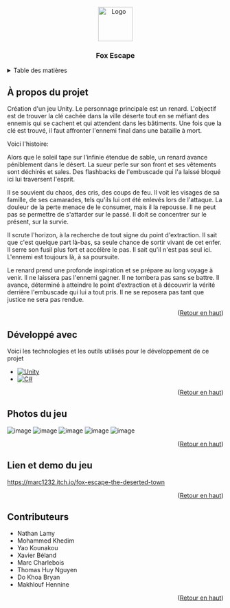 <a name="readme-top"></a>
<div align="center">
    <img src="https://github.com/DoBryanCS/FoxEscape/assets/111463691/b9e50fcd-7dfa-4198-8fcd-30d491c1033c" alt="Logo" width="80" height="80">
    <h3 align="center">Fox Escape</h3>
</div>

<!-- TABLE OF CONTENTS -->
<details>
  <summary>Table des matières</summary>
  <ol>
    <li>
      <a href="#À-propos-du-projet">À propos du projet</a>
    </li>
    <li>
      <a href="#Développé-avec">Développé avec</a>
    </li>
    <li>
      <a href="#Photos-du-jeu">Photos du jeu</a>
    </li>
    <li>
      <a href="#Lien-et-demo-du-jeu">Lien et demo du jeu</a>
    </li>
    <li>
      <a href="#Contributeurs">Contributeurs</a>
    </li>
  </ol>
</details>

## À propos du projet

Création d'un jeu Unity. Le personnage principale est un renard. L'objectif est de trouver la clé cachée dans la ville déserte tout en se méfiant des ennemis qui se cachent et qui attendent dans les bâtiments. Une fois que la clé est trouvé, il faut affronter l'ennemi final dans une bataille à mort.

Voici l'histoire:

Alors que le soleil tape sur l’infinie étendue de sable, un renard avance péniblement dans le désert. La sueur perle sur son front et ses vêtements sont déchirés et sales. Des flashbacks de l'embuscade qui l'a laissé bloqué ici lui traversent l'esprit.

Il se souvient du chaos, des cris, des coups de feu. Il voit les visages de sa famille, de ses camarades, tels qu'ils lui ont été enlevés lors de l'attaque. La douleur de la perte menace de le consumer, mais il la repousse. Il ne peut pas se permettre de s'attarder sur le passé. Il doit se concentrer sur le présent, sur la survie.

Il scrute l'horizon, à la recherche de tout signe du point d'extraction. Il sait que c'est quelque part là-bas, sa seule chance de sortir vivant de cet enfer. Il serre son fusil plus fort et accélère le pas. Il sait qu'il n'est pas seul ici. L'ennemi est toujours là, à sa poursuite.

Le renard prend une profonde inspiration et se prépare au long voyage à venir. Il ne laissera pas l'ennemi gagner. Il ne tombera pas sans se battre. Il avance, déterminé à atteindre le point d'extraction et à découvrir la vérité derrière l'embuscade qui lui a tout pris. Il ne se reposera pas tant que justice ne sera pas rendue.

<p align="right">(<a href="#readme-top">Retour en haut</a>)</p>

## Développé avec

Voici les technologies et les outils utilisés pour le développement de ce projet

* [![Unity][Unity]][Unity-url]
* [![C#][C#]][C#-url]

<p align="right">(<a href="#readme-top">Retour en haut</a>)</p>

## Photos du jeu
  
  ![image](https://github.com/DoBryanCS/FoxEscape/assets/111463691/ba8ef745-0908-4ecf-82ff-24f90ef44b1e)
  ![image](https://github.com/DoBryanCS/FoxEscape/assets/111463691/7552fb04-11ea-4de6-aab0-ab3d9026715d)
  ![image](https://github.com/DoBryanCS/FoxEscape/assets/111463691/8382ee5a-638d-438f-8d2d-6f60b1f60499)
  ![image](https://github.com/DoBryanCS/FoxEscape/assets/111463691/2a9aaf32-1ff6-48e2-8d0f-8c8dbd2b4a9b)
  ![image](https://github.com/DoBryanCS/FoxEscape/assets/111463691/960353f4-92a4-41c7-ae52-a4d8e5cb3124)

  <p align="right">(<a href="#readme-top">Retour en haut</a>)</p>

  ## Lien et demo du jeu

  https://marc1232.itch.io/fox-escape-the-deserted-town 

  <p align="right">(<a href="#readme-top">Retour en haut</a>)</p>

  ## Contributeurs

  * Nathan Lamy
  * Mohammed Khedim
  * Yao Kounakou
  * Xavier Béland
  * Marc Charlebois
  * Thomas Huy Nguyen
  * Do Khoa Bryan
  * Makhlouf Hennine


  <p align="right">(<a href="#readme-top">Retour en haut</a>)</p>

<!-- MARKDOWN LINKS & IMAGES -->
<!-- https://www.markdownguide.org/basic-syntax/#reference-style-links -->
[Unity]: https://img.shields.io/badge/Unity-100000?style=for-the-badge&logo=unity&logoColor=white
[Unity-url]: https://unity.com/
[C#]: https://img.shields.io/badge/C%23-239120?style=for-the-badge&logo=c-sharp&logoColor=white
[C#-url]: https://www.w3schools.com/cs/index.php
